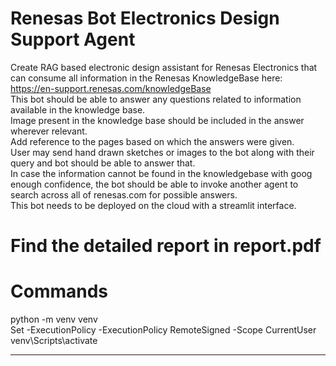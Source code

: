 # Renesas Bot Electronics Design Support Agent  
Create RAG based electronic design assistant for Renesas Electronics that can consume all information in the Renesas KnowledgeBase here: https://en-support.renesas.com/knowledgeBase  
This bot should be able to answer any questions related to information available in the knowledge base.  
Image present in the knowledge base should be included in the answer wherever relevant.  
Add reference to the pages based on which the answers were given.  
User may send hand drawn sketches or images to the bot along with their query and bot should be able to answer that.  
In case the information cannot be found in the knowledgebase with goog enough confidence, the bot should be able to invoke another agent to search across all of renesas.com for possible answers.  
This bot needs to be deployed on the cloud with a streamlit interface.  

# Find the detailed report in report.pdf  

# Commands  
python -m venv venv  
Set -ExecutionPolicy -ExecutionPolicy RemoteSigned -Scope CurrentUser  
venv\Scripts\activate  

------------------------
